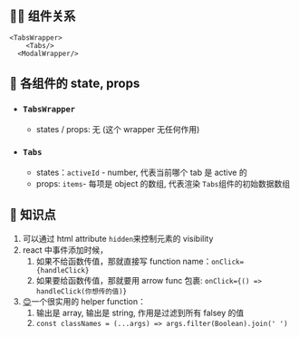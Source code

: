 ## 👨‍👧 组件关系

```
<TabsWrapper>
    <Tabs/>
  <ModalWrapper/>
```

## 🔢 各组件的 state, props

- ### `TabsWrapper`

  - states / props: 无 (这个 wrapper 无任何作用)

- ### `Tabs`

  - states：`activeId` - number, 代表当前哪个 tab 是 active 的
  - props: `items`- 每项是 object 的数组, 代表渲染 `Tabs`组件的初始数据数组

## 👀 知识点

1. 可以通过 html attribute `hidden`来控制元素的 visibility
2. react 中事件添加时候，
   1. 如果不给函数传值，那就直接写 function name：`onClick={handleClick}`
   2. 如果要给函数传值，那就要用 arrow func 包裹: `onClick={() => handleClick(你想传的值)}`
3. [😊](https://emojipedia.org/smiling-face-with-smiling-eyes)一个很实用的 helper function：
   1. 输出是 array, 输出是 string, 作用是过滤到所有 falsey 的值
   2. `const classNames = (...args) => args.filter(Boolean).join(' ')`
